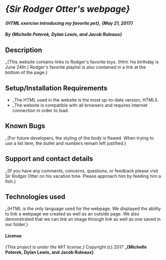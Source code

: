 # _{Sir Rodger Otter's webpage}_
#### _{HTML exercise introducing my favorite pet}, {May 21, 2017}_
#### By _**{Michelle Poterek, Dylan Lewis, and Jacob Ruleaux}**_
## Description
_{This website contains links to Rodger's favorite toys. (Hint: his birthday is June 24th.) Rodger's favorite playlist is also contained in a link at the bottom of the page.}
## Setup/Installation Requirements
* _The HTML used in the website is the most up-to-date version, HTML5.
* _The website is compatible with all browsers and requires internet connection in order to load.
## Known Bugs
_{For future developers, the styling of the body is flawed. When trying to use a list item, the bullet and numbers remain left justified.}
## Support and contact details
_{If you have any comments, concerns, questions, or feedback please visit Sir Rodger Otter on his vacation time. Please approach him by feeding him a fish.}
## Technologies used
_{HTML is the only language used for the webpage. We displayed the ability to link a webpage we created as well as an outside page. We also demonstrated that we can link an image through link as well as one saved in our folder.}
#### License
*{This project is under the MIT license.}*
Copyright (c) 2017 **_{Michelle Poterek, Dylan Lewis, and Jacob Ruleaux}**
